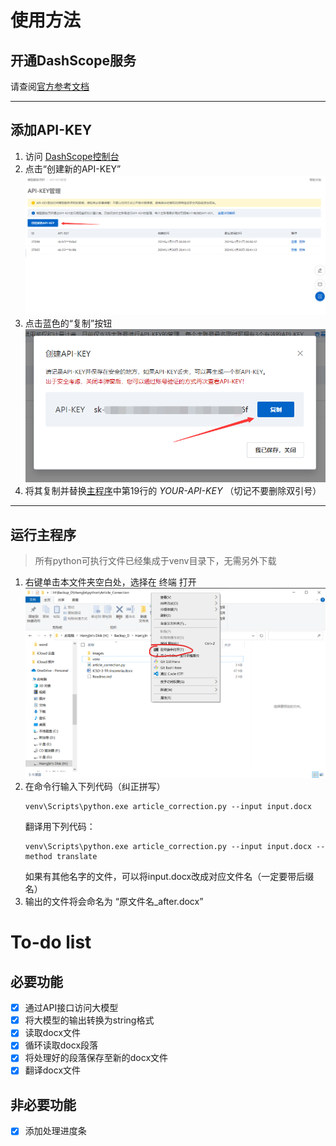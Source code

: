 # 使用方法
## 开通DashScope服务
请查阅[官方参考文档](https://help.aliyun.com/zh/dashscope/developer-reference/activate-dashscope-and-create-an-api-key?spm=a2c4g.11186623.0.i1)

---

## 添加API-KEY
1. 访问 [DashScope控制台](https://dashscope.console.aliyun.com/apiKey)
2. 点击“创建新的API-KEY”
   ![图片](images/api-1.png "API-KEY")
3. 点击蓝色的“复制”按钮  
   ![图片](images/api-2.png "API-KEY")
4. 将其复制并替换[主程序](article_correction.py)中第19行的 *YOUR-API-KEY* （切记不要删除双引号）

---

## 运行主程序
> 所有python可执行文件已经集成于venv目录下，无需另外下载  

1. 右键单击本文件夹空白处，选择在 终端 打开
   ![图片](images/Terminal-1.png "Terminal")
2. 在命令行输入下列代码（纠正拼写）  
   ```console
   venv\Scripts\python.exe article_correction.py --input input.docx
   ```
   翻译用下列代码：
   ```console
   venv\Scripts\python.exe article_correction.py --input input.docx --method translate
   ```  
   如果有其他名字的文件，可以将input.docx改成对应文件名（一定要带后缀名）
4. 输出的文件将会命名为 “原文件名_after.docx”

# To-do list

## 必要功能
- [x] 通过API接口访问大模型
- [x] 将大模型的输出转换为string格式
- [x] 读取docx文件
- [x] 循环读取docx段落
- [x] 将处理好的段落保存至新的docx文件
- [x] 翻译docx文件
  
## 非必要功能
- [x] 添加处理进度条
